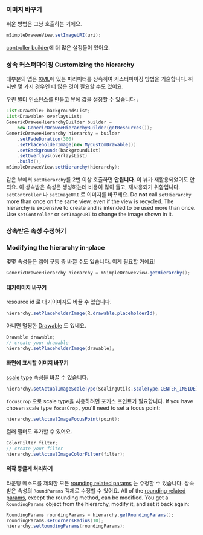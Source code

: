 
### 이미지 바꾸기

쉬운 방법은 그냥 호출하는 거에요.

```java
mSimpleDraweeView.setImageURI(uri);
```
[controller builder](using-controllerbuilder.html)에 더 많은 설정들이 있어요.

### 상속 커스터마이징 Customizing the hierarchy

대부분의 앱은 [XML](using-drawees-xml.html)에 있는 파라미터를 상속하여 커스터마이징 방법을 기술합니다. 하지만 몇 가지 경우엔 더 많은 것이 필요할 수도 있어요.

우린 빌더 인스턴스를 만들고 뷰에 값을 설정할 수 있습니다 :

```java
List<Drawable> backgroundsList;
List<Drawable> overlaysList;
GenericDraweeHierarchyBuilder builder =
    new GenericDraweeHierarchyBuilder(getResources());
GenericDraweeHierarchy hierarchy = builder
    .setFadeDuration(300)
    .setPlaceholderImage(new MyCustomDrawable())
    .setBackgrounds(backgroundList)
    .setOverlays(overlaysList)
    .build();
mSimpleDraweeView.setHierarchy(hierarchy);
```
같은 뷰에서 `setHierarchy`를 2번 이상 호출하면 **안됩니다**. 이 뷰가 재활용되었어도 안되요. 이 상속받은 속성은 생성하는데 비용이 많이 들고, 재사용되기 위함입니다. `setController` 나 `setImageURI` 로 이미지를 바꾸세요.
Do **not** call `setHierarchy` more than once on the same view, even if the view is recycled. The hierarchy is expensive to create and is intended to be used more than once. Use `setController` or `setImageURI` to change the image shown in it.

### 상속받은 속성 수정하기
### Modifying the hierarchy in-place

몇몇 속성들은 앱이 구동 중 바뀔 수도 있습니다.
이게 필요할 거에요!

```java
GenericDraweeHierarchy hierarchy = mSimpleDraweeView.getHierarchy();
```

<a name="change_placeholder"></a>
#### 대기이미지 바꾸기

resource id 로 대기이미지도 바꿀 수 있습니다.

```java
hierarchy.setPlaceholderImage(R.drawable.placeholderId);
```

아니면 멀쩡한 [Drawable](http://developer.android.com/reference/android/graphics/drawable/Drawable.html) 도 있네요.

```java
Drawable drawable;
// create your drawable
hierarchy.setPlaceholderImage(drawable);
```

#### 화면에 표시할 이미지 바꾸기

[scale type](scaling.html) 속성을 바꿀 수 있습니다.

```java
hierarchy.setActualImageScaleType(ScalingUtils.ScaleType.CENTER_INSIDE);
```

`focusCrop` 으로 scale type을 사용하려면 포커스 포인트가 필요합니다.
If you have chosen scale type `focusCrop,` you'll need to set a focus point:

```java
hierarchy.setActualImageFocusPoint(point);
```

컬러 필터도 추가할 수 있어요.

```java
ColorFilter filter;
// create your filter
hierarchy.setActualImageColorFilter(filter);
```

#### 외곽 둥글게 처리하기
라운딩 메소드를 제외한 모든 [rounding related params](rounded-corners-and-circles.html) 는 수정할 수 있습니다. 상속받은 속성의 `RoundParams` 객체로 수정할 수 있어요.
All of the [rounding related params](rounded-corners-and-circles.html), except the rounding method, can be modified. You get a `RoundingParams` object from the hierarchy, modify it, and set it back again:

```java
RoundingParams roundingParams = hierarchy.getRoundingParams();
roundingParams.setCornersRadius(10);
hierarchy.setRoundingParams(roundingParams);
```
